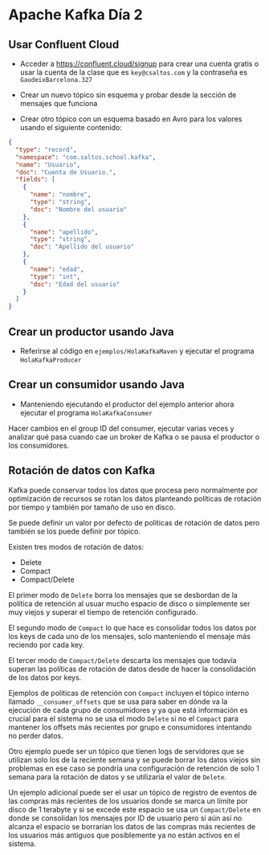 # Apache Kafka Día 2

## Usar Confluent Cloud

* Acceder a <https://confluent.cloud/signup> para crear una cuenta gratis o usar
  la cuenta de la clase que es `key@csaltos.com` y la contraseña es
  `GaudeixBarcelona.327`

* Crear un nuevo tópico sin esquema y probar desde la sección de mensajes que
  funciona

* Crear otro tópico con un esquema basado en Avro para los valores usando el
  siguiente contenido:

```json
{
  "type": "record",
  "namespace": "com.saltos.school.kafka",
  "name": "Usuario",
  "doc": "Cuenta de Usuario.",
  "fields": [
    {
      "name": "nombre",
      "type": "string",
      "doc": "Nombre del usuario"
    },
    {
      "name": "apellido",
      "type": "string",
      "doc": "Apellido del usuario"
    },
    {
      "name": "edad",
      "type": "int",
      "doc": "Edad del usuario"
    }
  ]
}
```

## Crear un productor usando Java

* Referirse al código en `ejemplos/HolaKafkaMaven` y ejecutar el programa
  `HolaKafkaProducer`

## Crear un consumidor usando Java

* Manteniendo ejecutando el productor del ejemplo anterior ahora ejecutar
  el programa `HolaKafkaConsumer`

Hacer cambios en el group ID del consumer, ejecutar varias veces y
analizar qué pasa cuando cae un broker de Kafka o se pausa el productor
o los consumidores.

## Rotación de datos con Kafka

Kafka puede conservar todos los datos que procesa pero normalmente por
optimización de recursos se rotan los datos planteando políticas de rotación
por tiempo y también por tamaño de uso en disco.

Se puede definir un valor por defecto de politicas de rotación de datos pero
también se los puede definir por tópico.

Existen tres modos de rotación de datos:

* Delete
* Compact
* Compact/Delete

El primer modo de `Delete` borra los mensajes que se desbordan de la política de
retención al usuar mucho espacio de disco o simplemente ser muy viejos y superar
el tiempo de retención configurado.

El segundo modo de `Compact` lo que hace es consolidar todos los datos por los
keys de cada uno de los mensajes, solo manteniendo el mensaje más reciendo por
cada key.

El tercer modo de `Compact/Delete` descarta los mensajes que todavía superan
las políticas de rotación de datos desde de hacer la consolidación de los datos
por keys.

Ejemplos de politicas de retención con `Compact` incluyen el tópico interno
llamado `__consumer_offsets` que se usa para saber en dónde va la ejecución de
cada grupo de consumidores y ya que está información es crucial para el sistema
no se usa el modo `Delete` si no el `Compact` para mantener los offsets más
recientes por grupo e consumidores intentando no perder datos.

Otro ejemplo puede ser un tópico que tienen logs de servidores que se utilizan
solo los de la reciente semana y se puede borrar los datos viejos sin problemas
en ese caso se pondría una configuración de retención de solo 1 semana para la
rotación de datos y se utilizaría el valor de `Delete`.

Un ejemplo adicional puede ser el usar un tópico de registro de eventos de las compras más recientes de los usuarios donde se marca un límite por disco de 1 terabyte y si se excede este espacio se usa un `Compact/Delete` en donde se
consolidan los mensajes por ID de usuario pero si aún así no alcanza el espacio
se borrarían los datos de las compras más recientes de los usuarios más antiguos
que posiblemente ya no están activos en el sistema.
 